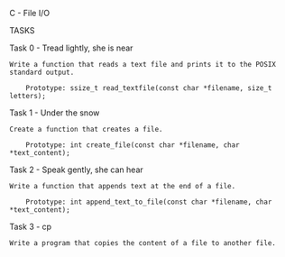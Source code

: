 C - File I/O

TASKS

Task 0 - Tread lightly, she is near

	Write a function that reads a text file and prints it to the POSIX standard output.

		Prototype: ssize_t read_textfile(const char *filename, size_t letters);

Task 1 - Under the snow

	Create a function that creates a file.

		Prototype: int create_file(const char *filename, char *text_content);

Task 2 - Speak gently, she can hear

	Write a function that appends text at the end of a file.

		Prototype: int append_text_to_file(const char *filename, char *text_content);

Task 3 - cp

	Write a program that copies the content of a file to another file.
